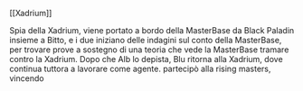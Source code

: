[[Xadrium]]

Spia della Xadrium, viene portato a bordo della MasterBase da Black Paladin insieme a Bitto, e i due iniziano delle indagini sul conto della MasterBase, per trovare prove a sostegno di una teoria che vede la MasterBase tramare contro la Xadrium.
Dopo che Alb lo depista, Blu ritorna alla Xadrium, dove continua tuttora a lavorare come agente.
partecipò alla rising masters, vincendo